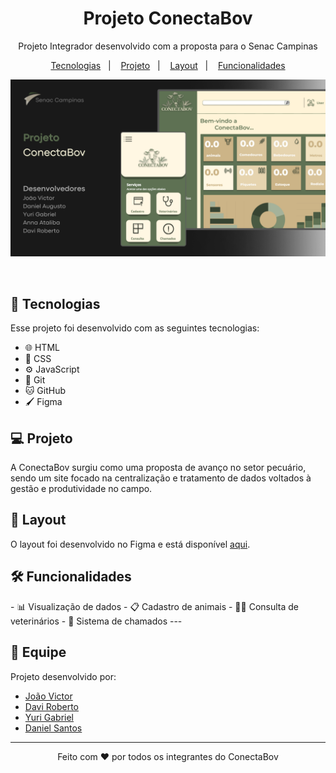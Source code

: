 <h1 align="center">Projeto ConectaBov</h1>

<p align="center">
  Projeto Integrador desenvolvido com a proposta para o Senac Campinas
</p>

<p align="center">
  <a href="#tecnologias">Tecnologias</a>&nbsp;&nbsp;&nbsp;|&nbsp;&nbsp;&nbsp;
  <a href="#projeto">Projeto</a>&nbsp;&nbsp;&nbsp;|&nbsp;&nbsp;&nbsp;
  <a href="#layout">Layout</a>&nbsp;&nbsp;&nbsp;|&nbsp;&nbsp;&nbsp;
  <a href="#funcionalidades">Funcionalidades</a>
</p>

<p align="center">
  <img alt="License" src="capa-conectabov.png">
</p>

<br>

<h2 id="tecnologias">🚀 Tecnologias</h2>

Esse projeto foi desenvolvido com as seguintes tecnologias:

- 🌐 HTML 
- 🎨 CSS 
- ⚙️ JavaScript
- 🔧 Git 
- 🐱 GitHub
- 🖌️ Figma

<h2 id="projeto">💻 Projeto</h2>

A ConectaBov surgiu como uma proposta de avanço no setor pecuário, sendo um site focado na centralização e tratamento de dados voltados à gestão e produtividade no campo.

<h2 id="layout">🎨 Layout</h2>

O layout foi desenvolvido no Figma e está disponível [aqui](https://www.figma.com/design/Crtni8Cp3H1taxwYU4Ivn2/Projeto-integrador-UC---16?node-id=33-2&t=832eXJNOAVPOGbTy-1).


<h2 id="funcionalidades">🛠️ Funcionalidades</h2>
- 📊 Visualização de dados
- 📋 Cadastro de animais
- 🧑‍⚕️ Consulta de veterinários
- 🚨 Sistema de chamados
---

## 👥 Equipe

Projeto desenvolvido por:

- [João Victor](https://github.com/Johnizidro)
- [Davi Roberto](https://github.com/Davi-git1)
- [Yuri Gabriel](https://github.com/yuri522)
- [Daniel Santos](https://github.com/dasantos2)

---

<p align="center">Feito com ♥ por todos os integrantes do ConectaBov</p>
